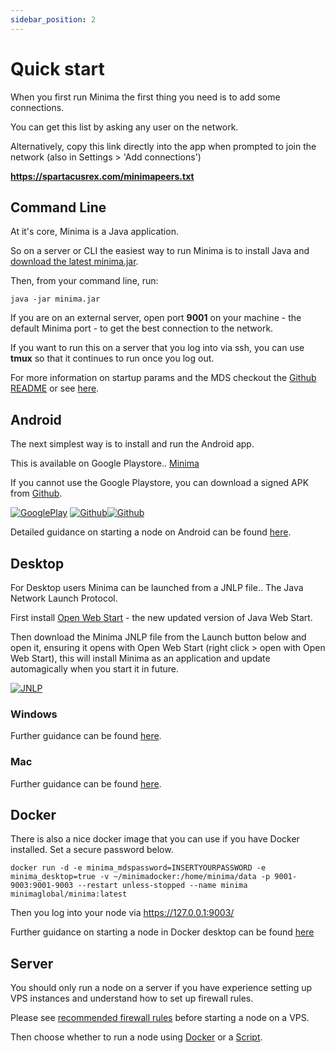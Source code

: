 ```yaml
---
sidebar_position: 2
---
```


# Quick start

When you first run Minima the first thing you need is to add some connections.

You can get this list by asking any user on the network. 

Alternatively, copy this link directly into the app when prompted to join the network (also in Settings > 'Add connections') 

**https://spartacusrex.com/minimapeers.txt**

## Command Line

At it's core, Minima is a Java application.

So on a server or CLI the easiest way to run Minima is to install Java and [download the latest minima.jar](https://github.com/minima-global/Minima/blob/master/jar/minima.jar).

Then, from your command line, run:

```
java -jar minima.jar
```

If you are on an external server, open port **9001** on your machine - the default Minima port - to get the best connection to the network.

If you want to run this on a server that you log into via ssh, you can use **tmux** so that it continues to run once you log out.

For more information on startup params and the MDS checkout the [Github README](https://github.com/minima-global/Minima) or see [here](/docs/runanode/selectplatform/manualnode).

## Android

The next simplest way is to install and run the Android app.

This is available on Google Playstore.. [Minima](https://play.google.com/store/apps/details?id=com.minima.android)

If you cannot use the Google Playstore, you can download a signed APK from [Github](https://github.com/minima-global/Minima/tree/master/jar).

[![GooglePlay](https://play.google.com/intl/en_us/badges/static/images/badges/en_badge_web_generic.png#width20)](https://play.google.com/store/apps/details?id=com.minima.android)
[![Github](/img/runanode/github-mark.png#gh-light-mode-only-width10)](https://github.com/minima-global/Minima/tree/master/jar)[![Github](/img/runanode/github-mark-white.png#gh-dark-mode-only-width10)](https://github.com/minima-global/Minima/tree/master/jar)

Detailed guidance on starting a node on Android can be found [here](/docs/runanode/selectplatform/android_v9_and_up).

## Desktop

For Desktop users Minima can be launched from a JNLP file.. The Java Network Launch Protocol.

First install [Open Web Start](https://openwebstart.com/download/) - the new updated version of Java Web Start.

Then download the Minima JNLP file from the Launch button below and open it, ensuring it opens with Open Web Start (right click > open with Open Web Start), this will install Minima as an application and update automagically when you start it in future.

[![JNLP](/img/runanode/jws-launch-button.png#width10)](https://www.spartacusrex.com/javaws/minima.jnlp) 

### Windows

Further guidance can be found [here](/docs/runanode/selectplatform/windows).

### Mac

Further guidance can be found [here](/docs/runanode/selectplatform/mac).

## Docker

There is also a nice docker image that you can use if you have Docker installed. Set a secure password below.


``````
docker run -d -e minima_mdspassword=INSERTYOURPASSWORD -e minima_desktop=true -v ~/minimadocker:/home/minima/data -p 9001-9003:9001-9003 --restart unless-stopped --name minima minimaglobal/minima:latest
``````

Then you log into your node via https://127.0.0.1:9003/

Further guidance on starting a node in Docker desktop can be found [here](/docs/runanode/selectplatform/dockerdesktop) 

## Server

You should only run a node on a server if you have experience setting up VPS instances and understand how to set up firewall rules.

Please see [recommended firewall rules](/docs/runanode/systemrequirements#recommended-firewall-settings-vps-users) before starting a node on a VPS.

Then choose whether to run a node using [Docker](/docs/runanode/selectplatform/linux_vps) or a [Script](/docs/runanode/selectplatform/linuxvpsservice).

